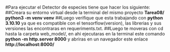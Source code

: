 #Para ejecutar el Detector de especies tiene que hacer los siguiente:
##Creara su entorno virtual desde la terminal del mismo proyecto **Tarea08/ python3 -m venv venv**
##Luego verifique que esta trabajando con **python 3.10.10** ya que es compatible con el tensorflow(version), 
las librerias y sus versiones las encontraras en requeriments.txt.
##Luego te moveras con cd hasta la carpeta web_model/, en ahi ejecutaras en la terminal este comando
**python -m http.server 8000** y abriras en un navegador este enlace **http://localhost:8000/**
